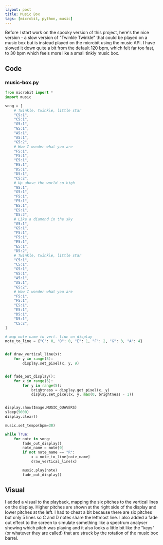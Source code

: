 ```yaml
---
layout: post
title: Music Box
tags: [microbit, python, music]
---
```


Before I start work on the spooky version of this project, here's the nice version - a slow version of "Twinkle Twinkle" that could 
be played on a music box but is instead played on the microbit using the music API. I have slowed it down quite a bit from the default 120 bpm,
which felt far too fast, to 30 bpm which feels more like a small tinkly music box.

## Code

### music-box.py

```python
from microbit import *
import music

song = [
    # Twinkle, twinkle, little star
    "C5:1",
    "C5:1",
    "G5:1",
    "G5:1",
    "A5:1",
    "A5:1",
    "G5:2",
    # How I wonder what you are
    "F5:1",
    "F5:1",
    "E5:1",
    "E5:1",
    "D5:1",
    "D5:1",
    "C5:2",
    # Up above the world so high
    "G5:1",
    "G5:1",
    "F5:1",
    "F5:1",
    "E5:1",
    "E5:1",
    "D5:2",
    # Like a diamond in the sky
    "G5:1",
    "G5:1",
    "F5:1",
    "F5:1",
    "E5:1",
    "E5:1",
    "D5:2",
    # Twinkle, twinkle, little star
    "C5:1",
    "C5:1",
    "G5:1",
    "G5:1",
    "A5:1",
    "A5:1",
    "G5:2",
    # How I wonder what you are
    "F5:1",
    "F5:1",
    "E5:1",
    "E5:1",
    "D5:1",
    "D5:1",
    "C5:2",
]

# map note name to vert. line on display
note_to_line = {"C": 0, "D": 0, "E": 1, "F": 2, "G": 3, "A": 4}


def draw_vertical_line(x):
    for y in range(5):
        display.set_pixel(x, y, 9)


def fade_out_display():
    for x in range(5):
        for y in range(5):
            brightness = display.get_pixel(x, y)
            display.set_pixel(x, y, max(0, brightness - 1))


display.show(Image.MUSIC_QUAVERS)
sleep(5000)
display.clear()

music.set_tempo(bpm=30)

while True:
    for note in song:
        fade_out_display()
        note_name = note[0]
        if not note_name == "R":
            x = note_to_line[note_name]
            draw_vertical_line(x)

        music.play(note)
        fade_out_display()
```

## Visual

I added a visual to the playback, mapping the six pitches to the vertical lines on the display. Higher pitches are shown at the right side of the display 
and lower pitches at the left. I had to cheat a bit because there are 
six pitches but only 5 lines so C and D notes share the leftmost line. I also added a fade out effect to the screen to simulate something 
like a spectrum analyser showing which pitch was playing and it also looks a little bit like the "keys" (or whatever they are called) that 
are struck by the rotation of the music box barrel.
